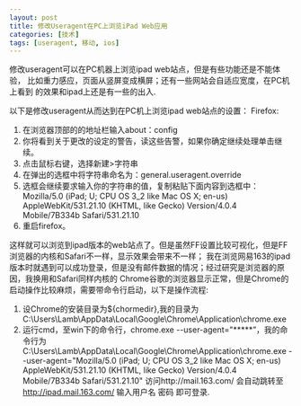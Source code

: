 ```yaml
---
layout: post
title: 修改Useragent在PC上浏览iPad Web应用
categories: [技术]
tags: [useragent, 移动, ios]
---
```


修改useragent可以在PC机器上浏览ipad web站点，但是有些功能还是不能体验，
比如重力感应，页面从竖屏变成横屏；还有一些网站会自适应宽度，在PC机上看到
的效果和ipad上还是有一些的出入.

以下是修改useragent从而达到在PC机上浏览ipad web站点的设置：
Firefox:

1. 在浏览器顶部的的地址栏输入about：config
2. 你将看到关于更改的设定的警告，读这些告警，如果你确定继续处理单击继续。
3. 点击鼠标右键，选择新建>字符串
4. 在弹出的选框中将字符串命名为：general.useragent.override
5. 选框会继续要求输入你的字符串的值，复制粘贴下面内容到选框中：Mozilla/5.0 (iPad; U; CPU OS 3_2 like Mac OS X; en-us) AppleWebKit/531.21.10 (KHTML, like Gecko) Version/4.0.4 Mobile/7B334b Safari/531.21.10
6. 重启firefox。

这样就可以浏览到ipad版本的web站点了。但是虽然FF设置比较可视化，但是FF浏览器的内核和Safari不一样，显示效果会带来不一样；
我在浏览网易163的ipad版本时就遇到可以成功登录，但是没有邮件数据的情况；经过研究是浏览器的原因，我换用和Safari同样内核的
Chrome谷歌的浏览器显示正常，但是Chrome的启动操作比较麻烦，需要带命令行启动，以下是操作流程:

1. 设Chrome的安装目录为${chormedir},我的目录为C:\Users\Lamb\AppData\Local\Google\Chrome\Application\chrome.exe
2. 运行cmd，至win下的命令行，chrome.exe --user-agent="*****”，我的命令行为C:\Users\Lamb\AppData\Local\Google\Chrome\Application\chrome.exe --user-agent="Mozilla/5.0 (iPad; U; CPU OS 3_2 like Mac OS X; en-us) AppleWebKit/531.21.10 (KHTML, like Gecko) Version/4.0.4 Mobile/7B334b Safari/531.21.10"
访问http://mail.163.com/ 会自动跳转至 http://ipad.mail.163.com/ 输入用户名 密码 即可登录.